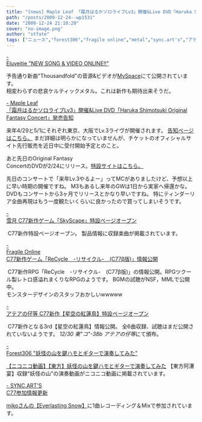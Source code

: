 ```yaml
---
title: "[news] Maple Leaf 「霜月はるかソロライブLv3」開催&Live DVD「Haruka Shimotsuki Original Fantasy Concert」発売告知"
path: "/posts/2009-12-24--wp1531"
date: "2009-12-24 21:10:20"
cover: "no-image.png"
author: "stfate"
tags: ["ニュース","forest306","fragile online","metal","sync.art's","アテアの仔等","雪月","霜月はるか"]
---
```


<style type="text/css">
<!--
p {white-space: pre-wrap};
-->
</style>

<a  href="http://www.eluveitie.ch/en/?view=news" target="_blank">- Eluveitie "NEW SONG & VIDEO ONLINE!!"</a>
<div >予告通り新曲"Thousandfold"の音源&ビデオが<a href="http://www.myspace.com/eluveitie">MySpace</a>にて公開されています。
<div >相変わらずの悲哀ケルティックメタル。これは新作も期待出来そうだ。</div></div>

<a  href="http://shimotsukin.com/" target="_blank">- Maple Leaf 「霜月はるかソロライブLv3」開催&Live DVD「Haruka Shimotsuki Original Fantasy Concert」発売告知</a>
<div >来年4/29と5/1にそれぞれ東京、大阪でLv.3ライヴが開催されます。
<a href="http://shimotsukin.com/live/">告知ページはこちら。</a>
まだ詳細は明らかになっていませんが、チケットのオフィシャルサイト先行販売を近日中に受付開始予定とのこと。

あと先日のOriginal Fantasy ConcertのDVDが2/24にリリース。<a href="http://www.team-e.co.jp/sp/ofc2009_dvd/">特設サイトはこちら。</a>
<div >先日のコンサートで「来年Lv.3やるよー」ってMCがありましたけど、予想以上に早い時期の開催ですね。
M3もあるし来年のGWは1日から実家へ帰還かな。
DVDもコンサートから3ヶ月でリリースとかなり早いですね。
特にティンダーリア全曲再現はもう一度観たいくらいに良かったので買ってしまいそうです。</div></div>

<a  href="http://aonokioku.sakura.ne.jp/setsugetsu/" target="_blank">- 雪月 C77新作ゲーム「SkyScape」特設ページオープン</a>
<div ><a href="http://aonokioku.sakura.ne.jp/Skyscape/"><img src="http://aonokioku.sakura.ne.jp/Skyscape/Skyscape.png" alt="" /></a>
C77新作特設ページオープン。
製品情報に収録楽曲が掲載されています。</div>

<a  href="http://www.shinsekai.co.uk/fragile/" target="_blank">- Fragile Online C77新作ゲーム「ReCycle　-リサイクル-　(C77β版)」情報公開</a>
<div ><a href="http://www.shinsekai.co.uk/fragile/"><img src="http://www.shinsekai.co.uk/fragile/images/recycle.jpg" alt="" /></a>
C77新作RPG「ReCycle　-リサイクル-　(C77β版)」の情報公開。RPGツクール製レトロ感溢れまくりなRPGのようです。
BGMの試聴がNSF，MMLで公開中。
<div >モンスターデザインのスタッフおかしいwwwww</div></div>

<a  href="http://atea.main.jp/phoenicia/index.html" target="_blank">- アテアの仔等 C77新作【星空の紅蓮鳥】特設ページオープン</a>
<div ><a href="http://atea.main.jp/phoenicia/index.html"><img src="http://atea.main.jp/phoenicia/banner.jpg" alt="" /></a>
C77新作となる3rd【星空の紅蓮鳥】情報公開。
全6曲収録、試聴はまだ公開されていないようです。
<em>12/30 東"コ"-38b アテアの仔等</em>にて頒布。</div>

<a  href="http://tohoguitar.blog51.fc2.com/" target="_blank">- Forest306 "妖怪の山を鍵ハモとギターで演奏してみた"</a>
<div ><script type="text/javascript" src="http://ext.nicovideo.jp/thumb_watch/sm9175665"></script><noscript><a href="http://www.nicovideo.jp/watch/sm9175665">【ニコニコ動画】【東方】妖怪の山を鍵ハモとギターで演奏してみた</a></noscript>
【東方阿漕宴】収録"妖怪の山"の演奏動画がニコニコ動画に掲載されています。</div>

<a  href="http://syncarts.jp/" target="_blank">- SYNC.ART'S C77参加情報更新</a>
<div ><a href="http://miko.s234.xrea.com/products/aecd0001_els/">mikoさんの【Everlasting Snow】</a>に1曲レコーディング＆Mixで参加されています。</div>